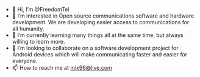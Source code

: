 - 👋 Hi, I’m @FreedomTel
- 👀 I’m interested in Open source communications software and hardware development. We are developing easier access to communications for all humanity,
- 🌱 I’m currently learning many things all at the same time, but always willing to learn more.
- 💞️ I’m looking to collaborate on a software development project for Android devices which will make communicating faster and easier for everyone.
- 📫 How to reach me at mix96@live.com

<!---
FreedomTel/FreedomTel is a ✨ special ✨ repository because its `README.md` (this file) appears on your GitHub profile.
You can click the Preview link to take a look at your changes.
--->
